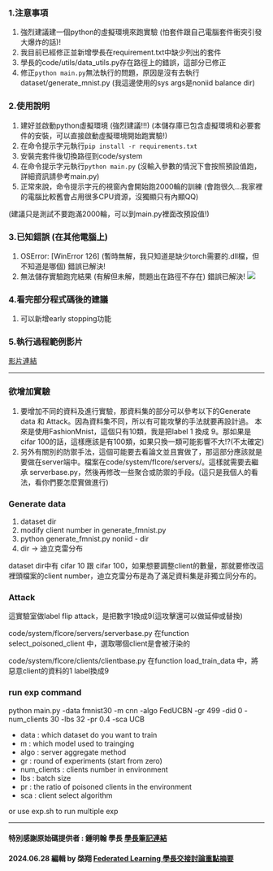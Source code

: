 ### 1.注意事項

1. 強烈建議建一個python的虛擬環境來跑實驗 (怕套件跟自己電腦套件衝突引發大爆炸的話)!
2. 我目前已經修正並新增學長在requirement.txt中缺少列出的套件
3. 學長的code/utils/data_utils.py存在路徑上的錯誤，這部分已修正
4. 修正`python main.py`無法執行的問題，原因是沒有去執行dataset/generate_mnist.py (我這邊使用的sys args是noniid balance dir)

### 2.使用說明

1. 建好並啟動python虛擬環境 (強烈建議!!!) (本儲存庫已包含虛擬環境和必要套件的安裝，可以直接啟動虛擬環境開始跑實驗!)
2. 在命令提示字元執行`pip install -r requirements.txt`
3. 安裝完套件後切換路徑到code/system
4. 在命令提示字元執行`python main.py` (沒輸入參數的情況下會按照預設值跑，詳細資訊請參考main.py)
5. 正常來說，命令提示字元的視窗內會開始跑2000輪的訓練 (會跑很久...我家裡的電腦比較舊會占用很多CPU資源，沒獨顯只有內顯QQ)

(建議只是測試不要跑滿2000輪，可以到main.py裡面改預設值!)

### 3.已知錯誤 (在其他電腦上)

1. OSError: [WinError 126] (暫時無解，我只知道是缺少torch需要的.dll檔，但不知道是哪個) 錯誤已解決!
2. 無法儲存實驗跑完結果 (有解但未解，問題出在路徑不存在) 錯誤已解決!
![](https://i.imgur.com/y7oxlVR.png)

### 4.看完部分程式碼後的建議

1. 可以新增early stopping功能

### 5.執行過程範例影片

[影片連結](https://www.youtube.com/embed/GGPfxRIfAWY?si=wSSsqsiAZZHvhKOK)

---

### 欲增加實驗
1. 要增加不同的資料及進行實驗，那資料集的部分可以參考以下的Generate data 和 Attack。因為資料集不同，所以有可能攻擊的手法就要再設計過。 本來是使用FashionMnist，這個只有10類，我是把label 1 換成 9。那如果是cifar 100的話，這樣應該是有100類，如果只換一類可能影響不大!?(不太確定)
2. 另外有關別的防禦手法，這個可能要去看論文並且實做了，那這部分應該就是要做在server端中。檔案在code/system/flcore/servers/。這樣就需要去繼承 serverbase.py，然後再修改一些聚合或防禦的手段。(這只是我個人的看法，看你們要怎麼實做進行)

### Generate data
1. dataset dir
2. modify client number in generate_fmnist.py
3. python generate_fmnist.py noniid - dir
4. dir -> 迪立克雷分布

dataset dir中有 cifar 10 跟 cifar 100，如果想要調整client的數量，那就要修改這裡頭檔案的client number，迪立克雷分布是為了滿足資料集是非獨立同分布的。

### Attack
這實驗室做label flip attack，是把數字1換成9(這攻擊還可以做延伸或替換)

code/system/flcore/servers/serverbase.py
在function select_poisoned_client 中，選取哪個client是會被汙染的

code/system/flcore/clients/clientbase.py
在function load_train_data 中，將惡意client的資料的1 label換成9

### run exp command
python main.py -data fmnist30 -m cnn -algo FedUCBN -gr 499 -did 0 -num_clients 30 -lbs 32 -pr 0.4 -sca UCB

- data : which dataset do you want to train
- m : which model used to trainging
- algo : server aggregate method
- gr : round of experiments (start from zero)
- num_clients : clients number in environment
- lbs : batch size
- pr : the ratio of poisoned clients in the environment
- sca : client select algorithm

or use exp.sh to run multiple exp

---

#### 特別感謝原始碼提供者 : 鍾明翰 學長 [學長筆記連結](https://hackmd.io/XyJWVGecSRWu4jn0haT8mg)
#### 2024.06.28 編輯 by 棨翔 [Federated Learning 學長交接討論重點摘要](https://hackmd.io/@qixiang1009/BkubNnkj6)

